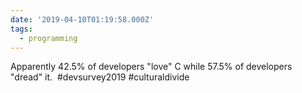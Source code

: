 ```yaml
---
date: '2019-04-10T01:19:58.000Z'
tags:
  - programming
---
```


Apparently 42.5% of developers "love" C while 57.5% of developers "dread" it. &nbsp;#devsurvey2019 #culturaldivide
